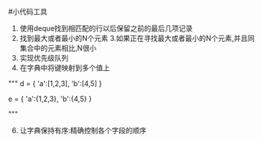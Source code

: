 #小代码工具
1. 使用deque找到相匹配的行以后保留之前的最后几项记录
2. 找到最大或者最小的N个元素
3.如果正在寻找最大或者最小的N个元素,并且同集合中的元素相比,N很小
4. 实现优先级队列
5. 在字典中将键映射到多个值上

"""
d = {
    'a':[1,2,3],
    'b':[4,5]
    }
    
   
e = {
    'a':{1,2,3},
    'b':{4,5}
    } 


"""

6. 让字典保持有序:精确控制各个字段的顺序
